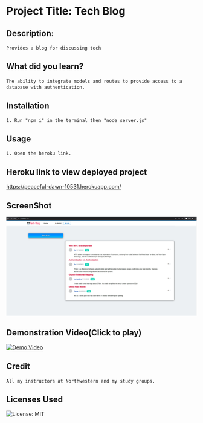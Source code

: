 
# Project Title: Tech Blog
## Description:
    Provides a blog for discussing tech
## What did you learn?
    The ability to integrate models and routes to provide access to a database with authentication.
## Installation
    1. Run "npm i" in the terminal then "node server.js"
## Usage
    1. Open the heroku link.
## Heroku link to view deployed project
https://peaceful-dawn-10531.herokuapp.com/
## ScreenShot
![Demo Video](https://raw.githubusercontent.com/IIMacGyverII/Tech_Blog/main/techBlogSSpng.png)
## Demonstration Video(Click to play)
[![Demo Video](https://img.youtube.com/vi/rWIf1H05UuI/0.jpg)](https://www.youtube.com/watch?v=rWIf1H05UuI)
## Credit
    All my instructors at Northwestern and my study groups.
## Licenses Used
![License: MIT](https://img.shields.io/badge/License-MIT-yellow.svg)
